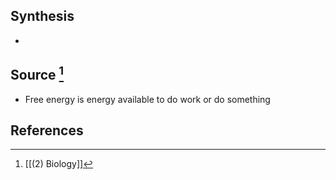 ## Synthesis
- 
## Source [^1]
- Free energy is energy available to do work or do something
## References

[^1]: [[(2) Biology]]